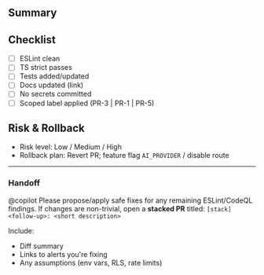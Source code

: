## Summary
<!-- What does this change and why? -->

## Checklist
- [ ] ESLint clean
- [ ] TS strict passes
- [ ] Tests added/updated
- [ ] Docs updated (link)
- [ ] No secrets committed
- [ ] Scoped label applied (PR-3 | PR-1 | PR-5)

## Risk & Rollback
- Risk level: Low / Medium / High
- Rollback plan: Revert PR; feature flag `AI_PROVIDER` / disable route

---

### Handoff
@copilot
Please propose/apply safe fixes for any remaining ESLint/CodeQL findings. If changes are non-trivial, open a **stacked PR** titled:
`[stack] <follow-up>: <short description>`

Include:
- Diff summary
- Links to alerts you're fixing
- Any assumptions (env vars, RLS, rate limits)
